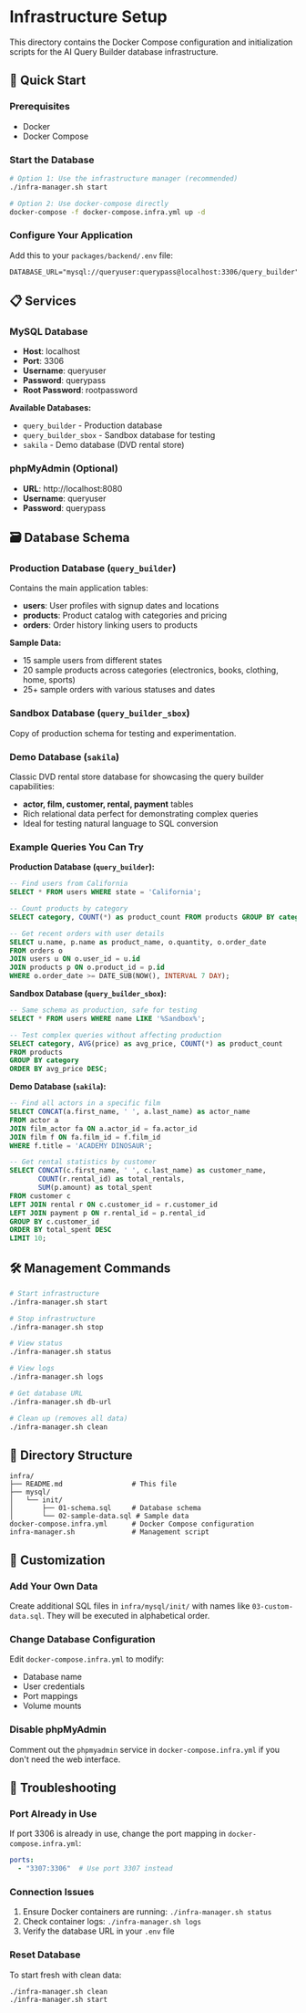 # Infrastructure Setup

This directory contains the Docker Compose configuration and initialization scripts for the AI Query Builder database infrastructure.

## 🚀 Quick Start

### Prerequisites
- Docker
- Docker Compose

### Start the Database

```bash
# Option 1: Use the infrastructure manager (recommended)
./infra-manager.sh start

# Option 2: Use docker-compose directly
docker-compose -f docker-compose.infra.yml up -d
```

### Configure Your Application

Add this to your `packages/backend/.env` file:

```env
DATABASE_URL="mysql://queryuser:querypass@localhost:3306/query_builder"
```

## 📋 Services

### MySQL Database
- **Host**: localhost
- **Port**: 3306
- **Username**: queryuser
- **Password**: querypass
- **Root Password**: rootpassword

**Available Databases:**
- `query_builder` - Production database
- `query_builder_sbox` - Sandbox database for testing
- `sakila` - Demo database (DVD rental store)

### phpMyAdmin (Optional)
- **URL**: http://localhost:8080
- **Username**: queryuser
- **Password**: querypass

## 🗃️ Database Schema

### Production Database (`query_builder`)
Contains the main application tables:
- **users**: User profiles with signup dates and locations
- **products**: Product catalog with categories and pricing
- **orders**: Order history linking users to products

**Sample Data:**
- 15 sample users from different states
- 20 sample products across categories (electronics, books, clothing, home, sports)
- 25+ sample orders with various statuses and dates

### Sandbox Database (`query_builder_sbox`)
Copy of production schema for testing and experimentation.

### Demo Database (`sakila`)
Classic DVD rental store database for showcasing the query builder capabilities:
- **actor, film, customer, rental, payment** tables
- Rich relational data perfect for demonstrating complex queries
- Ideal for testing natural language to SQL conversion

### Example Queries You Can Try

**Production Database (`query_builder`):**
```sql
-- Find users from California
SELECT * FROM users WHERE state = 'California';

-- Count products by category
SELECT category, COUNT(*) as product_count FROM products GROUP BY category;

-- Get recent orders with user details
SELECT u.name, p.name as product_name, o.quantity, o.order_date 
FROM orders o 
JOIN users u ON o.user_id = u.id 
JOIN products p ON o.product_id = p.id 
WHERE o.order_date >= DATE_SUB(NOW(), INTERVAL 7 DAY);
```

**Sandbox Database (`query_builder_sbox`):**
```sql
-- Same schema as production, safe for testing
SELECT * FROM users WHERE name LIKE '%Sandbox%';

-- Test complex queries without affecting production
SELECT category, AVG(price) as avg_price, COUNT(*) as product_count 
FROM products 
GROUP BY category 
ORDER BY avg_price DESC;
```

**Demo Database (`sakila`):**
```sql
-- Find all actors in a specific film
SELECT CONCAT(a.first_name, ' ', a.last_name) as actor_name
FROM actor a
JOIN film_actor fa ON a.actor_id = fa.actor_id
JOIN film f ON fa.film_id = f.film_id
WHERE f.title = 'ACADEMY DINOSAUR';

-- Get rental statistics by customer
SELECT CONCAT(c.first_name, ' ', c.last_name) as customer_name,
       COUNT(r.rental_id) as total_rentals,
       SUM(p.amount) as total_spent
FROM customer c
LEFT JOIN rental r ON c.customer_id = r.customer_id
LEFT JOIN payment p ON r.rental_id = p.rental_id
GROUP BY c.customer_id
ORDER BY total_spent DESC
LIMIT 10;
```


## 🛠️ Management Commands

```bash
# Start infrastructure
./infra-manager.sh start

# Stop infrastructure
./infra-manager.sh stop

# View status
./infra-manager.sh status

# View logs
./infra-manager.sh logs

# Get database URL
./infra-manager.sh db-url

# Clean up (removes all data)
./infra-manager.sh clean
```

## 📁 Directory Structure

```
infra/
├── README.md                 # This file
├── mysql/
│   └── init/
│       ├── 01-schema.sql     # Database schema
│       └── 02-sample-data.sql # Sample data
docker-compose.infra.yml      # Docker Compose configuration
infra-manager.sh              # Management script
```

## 🔧 Customization

### Add Your Own Data

Create additional SQL files in `infra/mysql/init/` with names like `03-custom-data.sql`. They will be executed in alphabetical order.

### Change Database Configuration

Edit `docker-compose.infra.yml` to modify:
- Database name
- User credentials
- Port mappings
- Volume mounts

### Disable phpMyAdmin

Comment out the `phpmyadmin` service in `docker-compose.infra.yml` if you don't need the web interface.

## 🐛 Troubleshooting

### Port Already in Use
If port 3306 is already in use, change the port mapping in `docker-compose.infra.yml`:
```yaml
ports:
  - "3307:3306"  # Use port 3307 instead
```

### Connection Issues
1. Ensure Docker containers are running: `./infra-manager.sh status`
2. Check container logs: `./infra-manager.sh logs`
3. Verify the database URL in your `.env` file

### Reset Database
To start fresh with clean data:
```bash
./infra-manager.sh clean
./infra-manager.sh start
```
